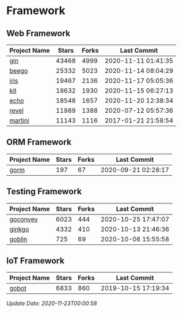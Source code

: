 # Framework

## Web Framework
| Project Name | Stars | Forks | Last Commit |
| ------------ | ----- | ----- | ----------- |
| [gin](https://github.com/gin-gonic/gin) | 43468 | 4999 | 2020-11-11 01:41:35 |
| [beego](https://github.com/astaxie/beego) | 25332 | 5023 | 2020-11-14 08:04:29 |
| [iris](https://github.com/kataras/iris) | 19467 | 2136 | 2020-11-17 05:05:36 |
| [kit](https://github.com/go-kit/kit) | 18632 | 1930 | 2020-11-15 06:27:13 |
| [echo](https://github.com/labstack/echo) | 18548 | 1657 | 2020-11-20 12:38:34 |
| [revel](https://github.com/revel/revel) | 11989 | 1388 | 2020-07-12 05:57:36 |
| [martini](https://github.com/go-martini/martini) | 11143 | 1116 | 2017-01-21 21:58:54 |

## ORM Framework
| Project Name | Stars | Forks | Last Commit |
| ------------ | ----- | ----- | ----------- |
| [gorm](https://github.com/jinzhu/gorm) | 197 | 67 | 2020-09-21 02:28:17 |

## Testing Framework
| Project Name | Stars | Forks | Last Commit |
| ------------ | ----- | ----- | ----------- |
| [goconvey](https://github.com/smartystreets/goconvey) | 6023 | 444 | 2020-10-25 17:47:07 |
| [ginkgo](https://github.com/onsi/ginkgo) | 4332 | 410 | 2020-10-13 21:46:36 |
| [goblin](https://github.com/franela/goblin) | 725 | 69 | 2020-10-06 15:55:58 |

## IoT Framework
| Project Name | Stars | Forks | Last Commit |
| ------------ | ----- | ----- | ----------- |
| [gobot](https://github.com/hybridgroup/gobot) | 6833 | 860 | 2019-10-15 17:19:34 |

*Update Date: 2020-11-23T00:00:58*
